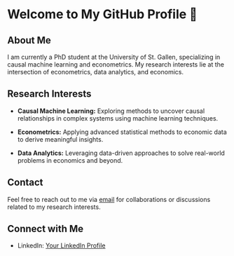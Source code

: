 # Welcome to My GitHub Profile 👋

## About Me

I am currently a PhD student at the University of St. Gallen, specializing in causal machine learning and econometrics. My research interests lie at the intersection of econometrics, data analytics, and economics.

## Research Interests

- **Causal Machine Learning:** Exploring methods to uncover causal relationships in complex systems using machine learning techniques.
  
- **Econometrics:** Applying advanced statistical methods to economic data to derive meaningful insights.
  
- **Data Analytics:** Leveraging data-driven approaches to solve real-world problems in economics and beyond.

## Contact

Feel free to reach out to me via [email](anapaula.armendarizpacheco@unisg.ch) for collaborations or discussions related to my research interests.

## Connect with Me

- LinkedIn: [Your LinkedIn Profile](https://www.linkedin.com/in/ana-armendariz-pacheco)
